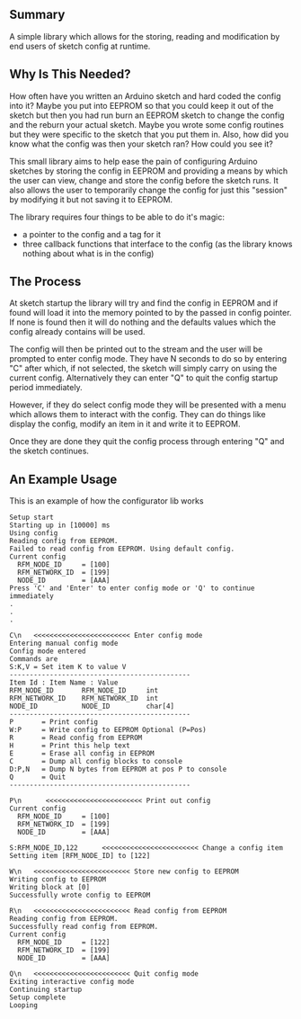 
## Summary
A simple library which allows for the storing, reading and modification by end users of sketch config at runtime.

## Why Is This Needed?
How often have you written an Arduino sketch and hard coded the config into it?
Maybe you put into EEPROM so that you could keep it out of the sketch but then you had run 
burn an EEPROM sketch to change the config and the reburn your actual sketch.
Maybe you wrote some config routines but they were specific to the sketch that you put them in.
Also, how did you know what the config was then your sketch ran? How could you see it?

This small library aims to help ease the pain of configuring Arduino sketches by storing the config 
in EEPROM and providing a means by which the user can view, change and store the config before the 
sketch runs. It also allows the user to temporarily change the config for just this "session" by
modifying it but not saving it to EEPROM.

The library requires four things to be able to do it's magic:
 - a pointer to the config and a tag for it
 - three callback functions that interface to the config (as the library knows nothing about what is in the config)

## The Process
At sketch startup the library will try and find the config in EEPROM and if found will 
load it into the memory pointed to by the passed in config pointer. If none is found then 
it will do nothing and the defaults values which the config already contains will be used.

The config will then be printed out to the stream and the user will be prompted to enter config mode.
They have N seconds to do so by entering "C" after which, if not selected, the sketch will simply carry on using the current config.
Alternatively they can enter "Q" to quit the config startup period immediately.

However, if they do select config mode they will be presented with a menu which allows them to interact with the config.
They can do things like display the config, modify an item in it and write it to EEPROM.

Once they are done they quit the config process through entering "Q" and the sketch continues.
 
## An Example Usage

This is an example of how the configurator lib works

```
Setup start
Starting up in [10000] ms
Using config
Reading config from EEPROM.
Failed to read config from EEPROM. Using default config.
Current config
  RFM_NODE_ID     = [100]
  RFM_NETWORK_ID  = [199]
  NODE_ID         = [AAA]
Press 'C' and 'Enter' to enter config mode or 'Q' to continue immediately
.
.
.

C\n   <<<<<<<<<<<<<<<<<<<<<<<< Enter config mode
Entering manual config mode
Config mode entered
Commands are
S:K,V = Set item K to value V
---------------------------------------------
Item Id : Item Name : Value
RFM_NODE_ID       RFM_NODE_ID     int
RFM_NETWORK_ID    RFM_NETWORK_ID  int
NODE_ID           NODE_ID         char[4]
---------------------------------------------
P       = Print config
W:P     = Write config to EEPROM Optional (P=Pos) 
R       = Read config from EEPROM
H       = Print this help text
E       = Erase all config in EEPROM
C       = Dump all config blocks to console
D:P,N   = Dump N bytes from EEPROM at pos P to console
Q       = Quit
---------------------------------------------

P\n      <<<<<<<<<<<<<<<<<<<<<<<< Print out config
Current config
  RFM_NODE_ID     = [100]
  RFM_NETWORK_ID  = [199]
  NODE_ID         = [AAA]

S:RFM_NODE_ID,122      <<<<<<<<<<<<<<<<<<<<<<<< Change a config item
Setting item [RFM_NODE_ID] to [122]

W\n   <<<<<<<<<<<<<<<<<<<<<<<< Store new config to EEPROM
Writing config to EEPROM
Writing block at [0]
Successfully wrote config to EEPROM

R\n   <<<<<<<<<<<<<<<<<<<<<<<< Read config from EEPROM
Reading config from EEPROM.
Successfully read config from EEPROM.
Current config
  RFM_NODE_ID     = [122]
  RFM_NETWORK_ID  = [199]
  NODE_ID         = [AAA]

Q\n   <<<<<<<<<<<<<<<<<<<<<<<< Quit config mode
Exiting interactive config mode
Continuing startup
Setup complete
Looping
```
